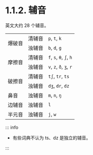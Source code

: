 # 1.1.2. 辅音

英文大约 28 个辅音。

<table>
<tbody>
 <tr>
  <td rowspan="2">爆破音</td>
  <td>清辅音</td>
  <td><code>p</code>, <code>t</code>, <code>k</code></td>
 </tr>
 <tr>
  <td>浊辅音</td>
  <td><code>b</code>, <code>d</code>,  <code>g</code></td>
 </tr>
 <tr>
  <td rowspan="2">摩擦音</td>
  <td>清辅音</td>
  <td colspan="2"><code>f</code>, <code>s</code>, <code>θ</code>, <code>ʃ</code>, <code>h</code></td>
 </tr>
 <tr>
  <td>浊辅音</td>
  <td colspan="2"><code>v</code>, <code>z</code>, <code>ð</code>, <code>ʒ</code>, <code>r</code></td>
 </tr>
 <tr>
  <td rowspan="2">破擦音</td>
  <td>清辅音</td>
  <td><code>tʃ</code>, <code>tr</code>, <code>ts</code></td>
 </tr>
 <tr>
  <td>浊辅音</td>
  <td><code>dʒ</code>, <code>dr</code>, <code>dz</code></td>
 </tr>
 <tr>
  <td>鼻音</td>
  <td>浊辅音</td>
  <td><code>m</code>, <code>n</code>, <code>ŋ</code></td>
 </tr>
 <tr>
  <td>边辅音</td>
  <td>浊辅音</td>
  <td><code>l</code></td>
 </tr>
 <tr>
  <td>半元音</td>
  <td>浊辅音</td>
  <td><code>j</code>, <code>w</code></td>
 </tr>
</tbody>
</table>


::: info

* 有些词典不认为 <span class="pho">ts</span>、<span class="pho">dz</span> 是独立的辅音。

:::